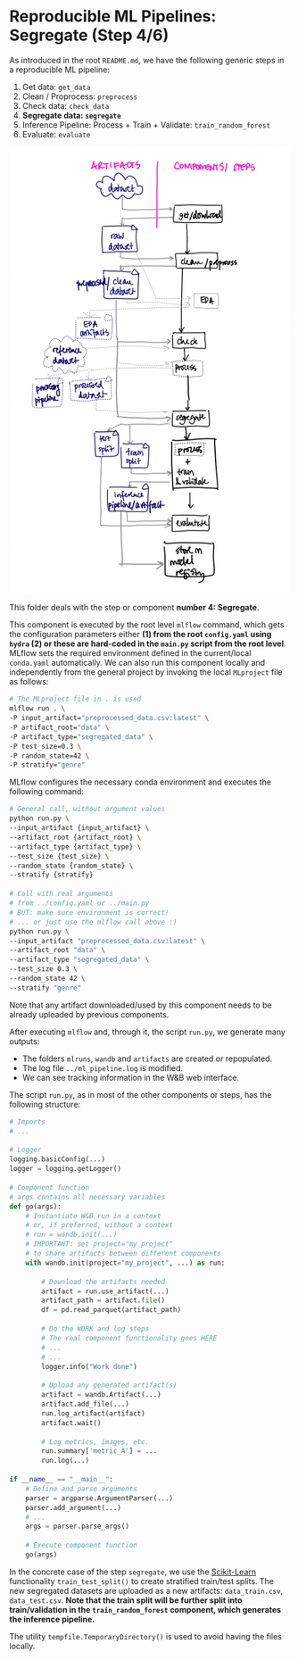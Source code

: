 # Reproducible ML Pipelines: Segregate (Step 4/6)

As introduced in the root `README.md`, we have the following generic steps in a reproducible ML pipeline:

1. Get data: `get_data`
2. Clean / Proprocess: `preprocess`
3. Check data: `check_data`
4. **Segregate data: `segregate`**
5. Inference Pipeline: Process + Train + Validate: `train_random_forest`
6. Evaluate: `evaluate`

![Generic Reproducible Pipeline](../assets/Reproducible_Pipeline.png)

This folder deals with the step or component **number 4: Segregate**.

This component is executed by the root level `mlflow` command, which gets the configuration parameters either **(1) from the root `config.yaml` using `hydra` (2) or these are hard-coded in the `main.py` script from the root level**. MLflow sets the required environment defined in the current/local `conda.yaml` automatically. We can also run this component locally and independently from the general project by invoking the local `MLproject` file as follows:

```bash
# The MLproject file in . is used
mlflow run . \
-P input_artifact="preprocessed_data.csv:latest" \
-P artifact_root="data" \
-P artifact_type="segregated_data" \
-P test_size=0.3 \
-P random_state=42 \
-P stratify="genre"
```

MLflow configures the necessary conda environment and executes the following command:

```bash
# General call, without argument values
python run.py \
--input_artifact {input_artifact} \
--artifact_root {artifact_root} \
--artifact_type {artifact_type} \
--test_size {test_size} \
--random_state {random_state} \
--stratify {stratify}

# Call with real arguments
# from ../config.yaml or ../main.py
# BUT: make sure environment is correct!
# ... or just use the mlflow call above :)
python run.py \
--input_artifact "preprocessed_data.csv:latest" \
--artifact_root "data" \
--artifact_type "segregated_data" \
--test_size 0.3 \
--random_state 42 \
--stratify "genre"
```

Note that any artifact downloaded/used by this component needs to be already uploaded by previous components.

After executing `mlflow` and, through it, the script `run.py`, we generate many outputs:

- The folders `mlruns`, `wandb` and `artifacts` are created or repopulated.
- The log file `../ml_pipeline.log` is modified.
- We can see tracking information in the W&B web interface.

The script `run.py`, as in most of the other components or steps, has the following structure:

```python
# Imports
# ...

# Logger
logging.basicConfig(...)
logger = logging.getLogger()

# Component function
# args contains all necessary variables
def go(args):
    # Instantiate W&B run in a context
    # or, if preferred, without a context
    # run = wandb.init(...)
    # IMPORTANT: set project="my_project"
    # to share artifacts between different components
    with wandb.init(project="my_project", ...) as run:

        # Download the artifacts needed
        artifact = run.use_artifact(...)
        artifact_path = artifact.file()
        df = pd.read_parquet(artifact_path)

        # Do the WORK and log steps
        # The real component functionality goes HERE
        # ...
        # ...
        logger.info("Work done")

        # Upload any generated artifact(s)
        artifact = wandb.Artifact(...)
        artifact.add_file(...)
        run.log_artifact(artifact)
        artifact.wait()

        # Log metrics, images, etc.
        run.summary['metric_A'] = ...
        run.log(...)

if __name__ == "__main__":
    # Define and parse arguments
    parser = argparse.ArgumentParser(...)
    parser.add_argument(...)
    # ...
    args = parser.parse_args()

    # Execute component function
    go(args)

```

In the concrete case of the step `segregate`, we use the [Scikit-Learn](https://scikit-learn.org/stable/) functionality `train_test_split()` to create stratified train/test splits. The new segregated datasets are uploaded as a new artifacts: `data_train.csv`, `data_test.csv`. **Note that the train split will be further split into train/validation in the `train_random_forest` component, which generates the inference pipeline.**

The utility `tempfile.TemporaryDirectory()` is used to avoid having the files locally.

